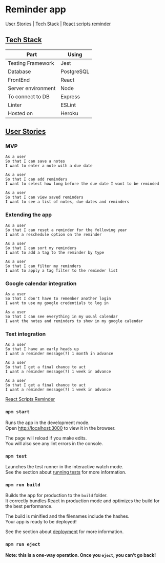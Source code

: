 Reminder app
=====

<a href=#us>User Stories</a>  |  <a href= #ts>Tech Stack</a> |  <a href= #rs>React scripts reminder</a>

[Tech Stack](#ts)
-----
Part  | Using
------------- | -------------
Testing Framework  | Jest
Database  | PostgreSQL
FrontEnd  | React
Server environment  | Node
To connect to DB  | Express
Linter  | ESLint
Hosted on  | Heroku


[User Stories](#us)
-----

### MVP

```
As a user
So that I can save a notes
I want to enter a note with a due date
```

```
As a user
So that I can add reminders
I want to select how long before the due date I want to be reminded
```

```
As a user
So that I can view saved reminders
I want to see a list of notes, due dates and reminders
```

### Extending the app

```
As a user
So that I can reset a reminder for the following year
I want a reschedule option on the reminder
```

```
As a user
So that I can sort my reminders
I want to add a tag to the reminder by type
```

```
As a user
So that I can filter my reminders
I want to apply a tag filter to the reminder list
```

### Google calendar integration

```
As a user
So that I don't have to remember another login
I want to use my google credentials to log in
```

```
As a user
So that I can see everything in my usual calendar
I want the notes and reminders to show in my google calendar
```

### Text integration

```
As a user
So that I have an early heads up
I want a reminder message(?) 1 month in advance
```

```
As a user
So that I get a final chance to act
I want a reminder message(?) 1 week in advance
```

```
As a user
So that I get a final chance to act
I want a reminder message(?) 1 week in advance
```

[React Scripts Reminder](#rs)

### `npm start`

Runs the app in the development mode.<br>
Open [http://localhost:3000](http://localhost:3000) to view it in the browser.

The page will reload if you make edits.<br>
You will also see any lint errors in the console.

### `npm test`

Launches the test runner in the interactive watch mode.<br>
See the section about [running tests](https://facebook.github.io/create-react-app/docs/running-tests) for more information.

### `npm run build`

Builds the app for production to the `build` folder.<br>
It correctly bundles React in production mode and optimizes the build for the best performance.

The build is minified and the filenames include the hashes.<br>
Your app is ready to be deployed!

See the section about [deployment](https://facebook.github.io/create-react-app/docs/deployment) for more information.

### `npm run eject`

**Note: this is a one-way operation. Once you `eject`, you can’t go back!**
